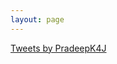 ```yaml
---
layout: page
---
```


<a class="twitter-timeline" href="https://twitter.com/PradeepK4J?ref_src=twsrc%5Etfw">Tweets by PradeepK4J</a> <script async src="https://platform.twitter.com/widgets.js" charset="utf-8"></script> 